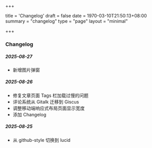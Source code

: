 +++

title = 'Changelog'
draft = false
date = 1970-03-10T21:50:13+08:00
summary = "changelog"
type = "page"
layout = "minimal"

+++

### Changelog

##### 2025-08-27

- 新增图片弹窗

##### 2025-08-26

- 修复文章页面 Tags 栏加载过慢的问题
- 评论系统从 Gitalk 迁移到 Giscus
- 调整移动端响应式布局页面显示宽度
- 添加 Changelog

##### 2025-08-25

- 从  github-style 切换到 lucid